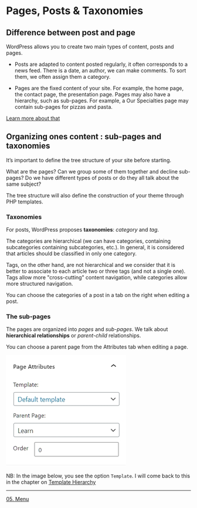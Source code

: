 # Pages, Posts & Taxonomies

## Difference between post and page

WordPress allows you to create two main types of content, posts and pages.

- Posts are adapted to content posted regularly, it often corresponds to a news feed. There is a date, an author, we can make comments. 
To sort them, we often assign them a category.

- Pages are the fixed content of your site. For example, the home page, the contact page, the presentation page. Pages may also have a hierarchy, such as sub-pages. For example, a Our Specialties page may contain sub-pages for pizzas and pasta. 

[Learn more about that](https://www.shoutmeloud.com/wordpress-pages-vs-posts.html#:~:text=Here's%20the%20big%20difference%20between,you%20should%20use%20a%20post.&text=WordPress%20pages%20do%20not%20have,meant%20for%20static%2C%20timeless%20content.) 


## Organizing ones content : sub-pages and taxonomies

It’s important to define the tree structure of your site before starting. 

What are the pages? Can we group some of them together and decline sub-pages? Do we have different types of posts or do they all talk about the same subject?

The tree structure will also define the construction of your theme through PHP templates.


### Taxonomies

For posts, WordPress proposes **taxonomies**: *category* and *tag*.  

The categories are hierarchical (we can have categories, containing subcategories containing subcategories, etc.). In general, it is considered that articles should be classified in only one category.

Tags, on the other hand, are not hierarchical and we consider that it is better to associate to each article two or three tags (and not a single one). Tags allow more "cross-cutting" content navigation, while categories allow more structured navigation.

You can choose the categories of a post in a tab on the right when editing a post.

### The sub-pages

The pages are organized into *pages* and *sub-pages*. We talk about **hierarchical relationships** or *parent-child* relationships.

You can choose a parent page from the Attributes tab when editing a page.

![sub-pages](../images/page-attributes.jpg)

NB: In the image below, you see the option `Template`. I will come back to this in the chapter on [Template Hierarchy](01.hierarchy.md)



----

[05. Menu](intro-05.menu.md)
